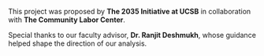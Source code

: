This project was proposed by **The 2035 Initiative at UCSB** in collaboration with **The Community Labor Center**.

Special thanks to our faculty advisor, **Dr. Ranjit Deshmukh**, whose guidance helped shape the direction of our analysis.
